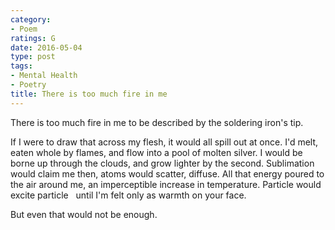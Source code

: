 ```yaml
---
category:
- Poem
ratings: G
date: 2016-05-04
type: post
tags:
- Mental Health
- Poetry
title: There is too much fire in me
---
```


<div class="verse">
There is too much fire in me to be described by the soldering iron's tip.

If I were to draw that across my flesh,
   it would all spill out at once.
I'd melt, eaten whole by flames,
    and flow into a pool of molten silver.
I would be borne up through the clouds,
    and grow lighter by the second.
Sublimation would claim me then,
    atoms would scatter, diffuse.
All that energy poured to the air around me,
    an imperceptible increase in temperature.
Particle would excite particle
    until I'm felt only as warmth on your face.

But even that would not be enough.
</div>
